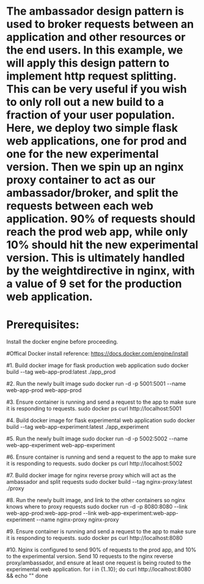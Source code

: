 # The ambassador design pattern is used to broker requests between an application and other resources or the end users. In this example, we will apply this design pattern to implement http request splitting. This can be very useful if you wish to only roll out a new build to a fraction of your user population. Here, we deploy two simple flask web applications, one for prod and one for the new experimental version. Then we spin up an nginx proxy container to act as our ambassador/broker, and split the requests between each web application. 90% of requests should reach the prod web app, while only 10% should hit the new experimental version. This is ultimately handled by the weightdirective in nginx, with a value of 9 set for the production web application. 

# Prerequisites:
Install the docker engine before proceeding.

#Offical Docker install reference:
https://docs.docker.com/engine/install

#1. Build docker image for flask production web application
sudo docker build --tag web-app-prod:latest ./app_prod

#2. Run the newly built image
sudo docker run -d -p 5001:5001 --name web-app-prod web-app-prod 

#3. Ensure container is running and send a request to the app to make sure it is responding to requests.
sudo docker ps
curl http://localhost:5001

#4. Build docker image for flask experimental web application
sudo docker build --tag web-app-experiment:latest ./app_experiment

#5. Run the newly built image
sudo docker run -d -p 5002:5002 --name web-app-experiment web-app-experiment

#6. Ensure container is running and send a request to the app to make sure it is responding to requests.
sudo docker ps
curl http://localhost:5002

#7. Build docker image for nginx reverse proxy which will act as the ambassador and split requests
sudo docker build --tag nginx-proxy:latest ./proxy 

#8. Run the newly built image, and link to the other containers so nginx knows where to proxy requests
sudo docker run -d -p 8080:8080 --link web-app-prod:web-app-prod --link web-app-experiment:web-app-experiment --name nginx-proxy nginx-proxy

#9. Ensure container is running and send a request to the app to make sure it is responding to requests.
sudo docker ps
curl http://localhost:8080

#10. Nginx is configured to send 90% of requests to the prod app, and 10% to the experimental version. Send 10 requests
to the nginx reverse proxy/ambassador, and ensure at least one request is being routed to the experimental web application.
for i in {1..10}; do
  curl http://localhost:8080 && echo ""
done 

